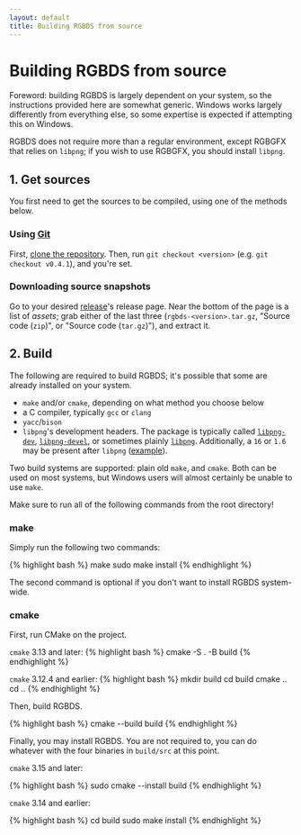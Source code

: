 ```yaml
---
layout: default
title: Building RGBDS from source
---
```


# Building RGBDS from source

Foreword: building RGBDS is largely dependent on your system, so the instructions provided here are somewhat generic. Windows works largely differently from everything else, so some expertise is expected if attempting this on Windows.

RGBDS does not require more than a regular environment, except RGBGFX that relies on `libpng`; if you wish to use RGBGFX, you should install `libpng`.

## 1. Get sources

You first need to get the sources to be compiled, using one of the methods below.

### Using [Git](https://git-scm.com/)

First, [clone the repository](https://docs.github.com/en/github/creating-cloning-and-archiving-repositories/cloning-a-repository). Then, run `git checkout <version>` (e.g. `git checkout v0.4.1`), and you're set.

### Downloading source snapshots

Go to your desired [release](/docs)'s release page. Near the bottom of the page is a list of *assets*; grab either of the last three (`rgbds-<version>.tar.gz`, "Source code (`zip`)", or "Source code (`tar.gz`)"), and extract it.

## 2. Build

The following are required to build RGBDS; it's possible that some are already installed on your system.

 - `make` and/or `cmake`, depending on what method you choose below
 - a C compiler, typically `gcc` or `clang`
 - `yacc`/`bison`
 - `libpng`'s development headers. The package is typically called [`libpng-dev`](https://packages.ubuntu.com/focal/libpng-dev), [`libpng-devel`](https://software.opensuse.org/package/libpng16-devel-64bit), or sometimes plainly [`libpng`](https://www.archlinux.org/packages/extra/x86_64/libpng/). Additionally, a `16` or `1.6` may be present after `libpng` ([example](https://tracker.debian.org/pkg/libpng1.6)).

Two build systems are supported: plain old `make`, and `cmake`. Both can be used on most systems, but Windows users will almost certainly be unable to use `make`.

Make sure to run all of the following commands from the root directory!

### make

Simply run the following two commands:

{% highlight bash %}
make
sudo make install
{% endhighlight %}

The second command is optional if you don't want to install RGBDS system-wide.

### cmake

First, run CMake on the project.

`cmake` 3.13 and later:
{% highlight bash %}
cmake -S . -B build
{% endhighlight %}

`cmake` 3.12.4 and earlier:
{% highlight bash %}
mkdir build
cd build
cmake ..
cd ..
{% endhighlight %}

Then, build RGBDS.

{% highlight bash %}
cmake --build build
{% endhighlight %}

Finally, you may install RGBDS. You are not required to, you can do whatever with the four binaries in `build/src` at this point.

`cmake` 3.15 and later:

{% highlight bash %}
sudo cmake --install build
{% endhighlight %}

`cmake` 3.14 and earlier:

{% highlight bash %}
cd build
sudo make install
{% endhighlight %}
